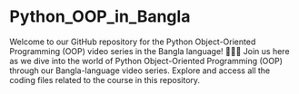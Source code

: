 # Python_OOP_in_Bangla
Welcome to our GitHub repository for the Python Object-Oriented Programming (OOP) video series in the Bangla language! 🐍🇧🇩  Join us here as we dive into the world of Python Object-Oriented Programming (OOP) through our Bangla-language video series. Explore and access all the coding files related to the course in this repository.
